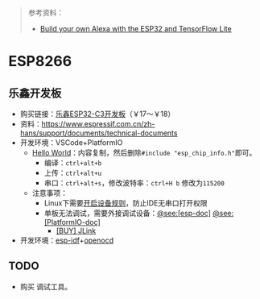 > 参考资料：
>
> - [Build your own Alexa with the ESP32 and TensorFlow Lite](https://www.youtube.com/watch?v=re-dSV_a0tM)

# ESP8266

## 乐鑫开发板

- 购买链接：[乐鑫ESP32-C3开发板](https://m.tb.cn/h.freW2zL?tk=CjE42RpW9zP)（￥17～￥18）
- 资料：https://www.espressif.com.cn/zh-hans/support/documents/technical-documents
- 开发环境：VSCode+PlatformIO
  - [Hello World](https://github.com/espressif/esp-idf/blob/a82e6e63d98bb051d4c59cb3d440c537ab9f74b0/examples/get-started/hello_world/main/hello_world_main.c)：内容复制，然后删除`#include "esp_chip_info.h"`即可。
    - 编译：`ctrl+alt+b`
    - 上传：`ctrl+alt+u`
    - 串口：`ctrl+alt+s`，修改波特率：`ctrl+H b` 修改为`115200`
  - 注意事项：
    - Linux下需要[开启设备规则](https://docs.platformio.org/en/latest//faq.html#platformio-udev-rules)，防止IDE无串口打开权限
    - 单板无法调试，需要外接调试设备：[@see:[esp-doc]](https://docs.espressif.com/projects/esp-idf/zh_CN/latest/esp32c3/api-guides/jtag-debugging/index.html) [@see:[PlatformIO-doc]](https://docs.platformio.org/en/latest/boards/espressif32/esp32-c3-devkitm-1.html#debugging)
      - [[BUY] JLink](https://m.tb.cn/h.fJcwgSI?tk=lAJh28uzI41)
- 开发环境：[esp-idf](https://github.com/espressif/esp-idf)+[openocd](https://openocd.org/)



## TODO

- 购买 调试工具。